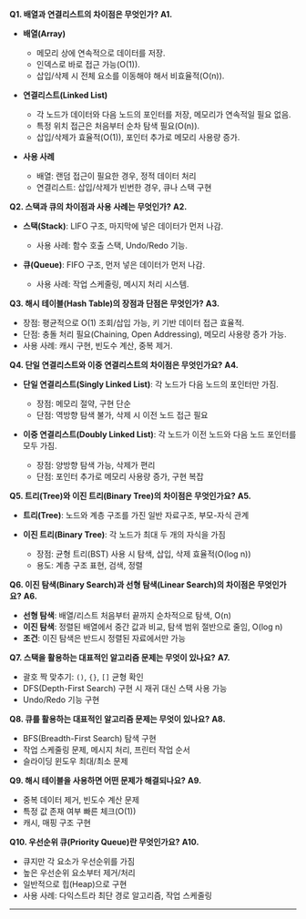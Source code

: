 <p><strong>Q1. 배열과 연결리스트의 차이점은 무엇인가?</strong>
<strong>A1.</strong></p>
<ul>
<li><p><strong>배열(Array)</strong></p>
<ul>
<li>메모리 상에 연속적으로 데이터를 저장.</li>
<li>인덱스로 바로 접근 가능(O(1)).</li>
<li>삽입/삭제 시 전체 요소를 이동해야 해서 비효율적(O(n)).</li>
</ul>
</li>
<li><p><strong>연결리스트(Linked List)</strong></p>
<ul>
<li>각 노드가 데이터와 다음 노드의 포인터를 저장, 메모리가 연속적일 필요 없음.</li>
<li>특정 위치 접근은 처음부터 순차 탐색 필요(O(n)).</li>
<li>삽입/삭제가 효율적(O(1)), 포인터 추가로 메모리 사용량 증가.</li>
</ul>
</li>
<li><p><strong>사용 사례</strong></p>
<ul>
<li>배열: 랜덤 접근이 필요한 경우, 정적 데이터 처리</li>
<li>연결리스트: 삽입/삭제가 빈번한 경우, 큐나 스택 구현</li>
</ul>
</li>
</ul>
<p><strong>Q2. 스택과 큐의 차이점과 사용 사례는 무엇인가?</strong>
<strong>A2.</strong></p>
<ul>
<li><p><strong>스택(Stack)</strong>: LIFO 구조, 마지막에 넣은 데이터가 먼저 나감.</p>
<ul>
<li>사용 사례: 함수 호출 스택, Undo/Redo 기능.</li>
</ul>
</li>
<li><p><strong>큐(Queue)</strong>: FIFO 구조, 먼저 넣은 데이터가 먼저 나감.</p>
<ul>
<li>사용 사례: 작업 스케줄링, 메시지 처리 시스템.</li>
</ul>
</li>
</ul>
<p><strong>Q3. 해시 테이블(Hash Table)의 장점과 단점은 무엇인가?</strong>
<strong>A3.</strong></p>
<ul>
<li>장점: 평균적으로 O(1) 조회/삽입 가능, 키 기반 데이터 접근 효율적.</li>
<li>단점: 충돌 처리 필요(Chaining, Open Addressing), 메모리 사용량 증가 가능.</li>
<li>사용 사례: 캐시 구현, 빈도수 계산, 중복 제거.</li>
</ul>
<p><strong>Q4. 단일 연결리스트와 이중 연결리스트의 차이점은 무엇인가요?</strong>
<strong>A4.</strong></p>
<ul>
<li><p><strong>단일 연결리스트(Singly Linked List)</strong>: 각 노드가 다음 노드의 포인터만 가짐.</p>
<ul>
<li>장점: 메모리 절약, 구현 단순</li>
<li>단점: 역방향 탐색 불가, 삭제 시 이전 노드 접근 필요</li>
</ul>
</li>
<li><p><strong>이중 연결리스트(Doubly Linked List)</strong>: 각 노드가 이전 노드와 다음 노드 포인터를 모두 가짐.</p>
<ul>
<li>장점: 양방향 탐색 가능, 삭제가 편리</li>
<li>단점: 포인터 추가로 메모리 사용량 증가, 구현 복잡</li>
</ul>
</li>
</ul>
<p><strong>Q5. 트리(Tree)와 이진 트리(Binary Tree)의 차이점은 무엇인가요?</strong>
<strong>A5.</strong></p>
<ul>
<li><p><strong>트리(Tree)</strong>: 노드와 계층 구조를 가진 일반 자료구조, 부모-자식 관계</p>
</li>
<li><p><strong>이진 트리(Binary Tree)</strong>: 각 노드가 최대 두 개의 자식을 가짐</p>
<ul>
<li>장점: 균형 트리(BST) 사용 시 탐색, 삽입, 삭제 효율적(O(log n))</li>
<li>용도: 계층 구조 표현, 검색, 정렬</li>
</ul>
</li>
</ul>
<p><strong>Q6. 이진 탐색(Binary Search)과 선형 탐색(Linear Search)의 차이점은 무엇인가요?</strong>
<strong>A6.</strong></p>
<ul>
<li><strong>선형 탐색</strong>: 배열/리스트 처음부터 끝까지 순차적으로 탐색, O(n)</li>
<li><strong>이진 탐색</strong>: 정렬된 배열에서 중간 값과 비교, 탐색 범위 절반으로 줄임, O(log n)</li>
<li><strong>조건</strong>: 이진 탐색은 반드시 정렬된 자료에서만 가능</li>
</ul>
<p><strong>Q7. 스택을 활용하는 대표적인 알고리즘 문제는 무엇이 있나요?</strong>
<strong>A7.</strong></p>
<ul>
<li>괄호 짝 맞추기: <code>()</code>, <code>{}</code>, <code>[]</code> 균형 확인</li>
<li>DFS(Depth-First Search) 구현 시 재귀 대신 스택 사용 가능</li>
<li>Undo/Redo 기능 구현</li>
</ul>
<p><strong>Q8. 큐를 활용하는 대표적인 알고리즘 문제는 무엇이 있나요?</strong>
<strong>A8.</strong></p>
<ul>
<li>BFS(Breadth-First Search) 탐색 구현</li>
<li>작업 스케줄링 문제, 메시지 처리, 프린터 작업 순서</li>
<li>슬라이딩 윈도우 최대/최소 문제</li>
</ul>
<p><strong>Q9. 해시 테이블을 사용하면 어떤 문제가 해결되나요?</strong>
<strong>A9.</strong></p>
<ul>
<li>중복 데이터 제거, 빈도수 계산 문제</li>
<li>특정 값 존재 여부 빠른 체크(O(1))</li>
<li>캐시, 매핑 구조 구현</li>
</ul>
<p><strong>Q10. 우선순위 큐(Priority Queue)란 무엇인가요?</strong>
<strong>A10.</strong></p>
<ul>
<li>큐지만 각 요소가 우선순위를 가짐</li>
<li>높은 우선순위 요소부터 제거/처리</li>
<li>일반적으로 힙(Heap)으로 구현</li>
<li>사용 사례: 다익스트라 최단 경로 알고리즘, 작업 스케줄링</li>
</ul>
<hr />